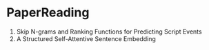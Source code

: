 # PaperReading

1. Skip N-grams and Ranking Functions for Predicting Script Events
2. A Structured Self-Attentive Sentence Embedding